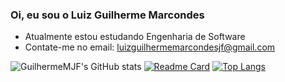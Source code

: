 ### Oi, eu sou o Luiz Guilherme Marcondes

- Atualmente estou estudando Engenharia de Software
- Contate-me no email: luizguilhermemarcondesjf@gmail.com


![GuilhermeMJF's GitHub stats](https://github-readme-stats.vercel.app/api?username=GuilhermeMJF&show_icons=true&theme=radical)
[![Readme Card](https://github-readme-stats.vercel.app/api/pin/?username=GuilhermeMJF&repo=github-readme-stats)](https://github.com/GuilhermeMJF/github-readme-stats)
[![Top Langs](https://github-readme-stats.vercel.app/api/top-langs/?username=GuilhermeMJF)](https://github.com/GuilhermeMJF/github-readme-stats)
